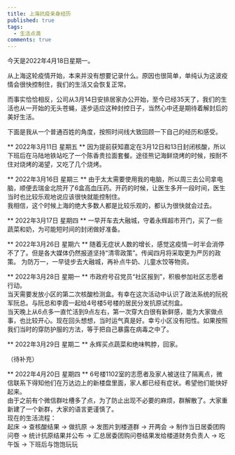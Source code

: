 ```yaml
---
title: 上海抗疫亲身经历
published: true
tags:
  - 生活点滴
comments: true
---
```


今天是2022年4月18日星期一。

从上海这轮疫情开始，本来并没有想要记录什么。原因也很简单，单纯认为这波疫情会很快控制住，我们的生活又会恢复正常。

而事实恰恰相反，公司从3月14日安排居家办公开始，至今已经35天了，我们的生活也从一开始的无头苍蝇，逐步适应这种封控日子，当然心中还是期待着解封后的美好生活。

下面是我从一个普通百姓的角度，按照时间线大致回顾一下自己的经历和感受。

** 2022年3月11日 星期五 **
因为提前获知嘉定在3月12日和13日封闭核酸，所以下班后在马陆地铁站吃了一个陈香贵拉面套餐。途径熊记海鲜烧烤的时候，按耐不住对烧烤的渴望，又吃了几个烧烤。

** 2022年3月16日 星期三 **
由于太太需要使用我的电脑，所以周三去公司拿电脑，顺便去瑞金北院开了6盒高血压药。开药的时候，让医生多开一段时间，医生当时也比较乐观地说应该很快就能控制住。<br>
我相信，这个时候上海的绝大多数人都是比较乐观的，都认为很快就会过去。

** 2022年3月17日 星期四 **
一早开车去大融城，守着永辉超市开门，买了一些蔬菜和奶，为可能短时间的封闭做好准备。

** 2022年3月26日 星期六 **
随着无症状人数的增长，感觉这疫情一时半会消停不了了。但是各大媒体仍然报道坚持“清零政策”。传闻四月将采取更为严厉的政策。
为防万一，一早徒步去大融城，再补点牛奶、儿童水饺等物资。

** 2022年3月28日 星期一 **
市政府号召党员“社区报到”，积极参加社区志愿者行动。<br>
当天需要发放小区的第二次核酸检测盒。有幸在这次活动中认识了政法系统的阮祝军阮总。与阮总和李霞一起给4号楼5号楼的居民分发抗原试剂盒。<br>
当天晚上从6点多一直忙活到9点左右，第一次穿大白很有新鲜感，能为大家做点事，也比较开心。现在回头想想，当时运气真是好。幸亏小区没有阳性。如果按照我们当时的穿防护服的方法，等于把自己暴露在病毒之中了。

** 2022年3月29日 星期二 **
永辉买点蔬菜和绝味鸭脖，回家。

（待补充）

** 2022年4月20日 星期四 **
6号楼1102室的志愿者及家人被送往了隔离点，微信联系下得知他们在万达边上的新楼盘里面，家人都已经有症状。希望他们能快好起来。<br>
由于之前有个微信群吐槽多了点，为了防止出现不必要的麻烦，群解散了。大家重新建了一个新群，大家的语言更谨慎了。<br>
现在的生活流程：<br>
起床 -> 查核酸结果 -> 做抗原 -> 发图片到楼道群 -> 开两会 -> 制作当日居委团购问卷 -> 统计抗原结果并公布 -> 汇总居委团购问卷结果发给楼道财务负责人 -> 吃午饭 -> 下班后与饱饱玩玩
